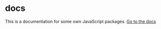 # docs

This is a documentation for some own JavaScript packages. [Go to the docs](https://diegofrayo-docs.netlify.app)
